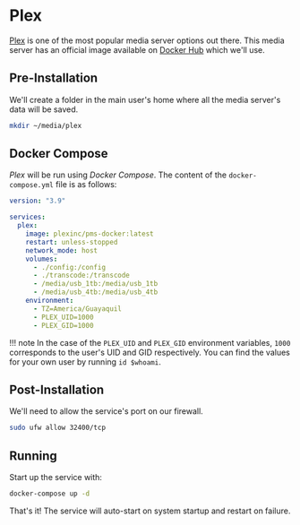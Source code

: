 # Plex

[Plex](https://plex.tv) is one of the most popular media server options out there. This media server has an official image available on [Docker Hub](https://hub.docker.com/r/plexinc/pms-docker/) which we'll use.

## Pre-Installation

We'll create a folder in the main user's home where all the media server's data will be saved.

```bash
mkdir ~/media/plex
```

## Docker Compose

*Plex* will be run using *Docker Compose*. The content of the `docker-compose.yml` file is as follows:

```yaml
version: "3.9"

services:
  plex:
    image: plexinc/pms-docker:latest
    restart: unless-stopped
    network_mode: host
    volumes:
      - ./config:/config
      - ./transcode:/transcode
      - /media/usb_1tb:/media/usb_1tb
      - /media/usb_4tb:/media/usb_4tb
    environment:
      - TZ=America/Guayaquil
      - PLEX_UID=1000
      - PLEX_GID=1000
```

!!! note
    In the case of the `PLEX_UID` and `PLEX_GID` environment variables, `1000` corresponds to the user's UID and GID respectively. You can find the values for your own user by running `id $whoami`.

## Post-Installation

We'll need to allow the service's port on our firewall.

```bash
sudo ufw allow 32400/tcp
```

## Running

Start up the service with:

```bash
docker-compose up -d
```

That's it! The service will auto-start on system startup and restart on failure.
